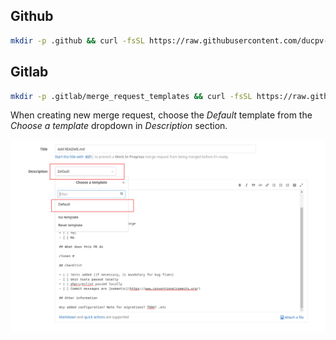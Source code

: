 ## Github

```sh
mkdir -p .github && curl -fsSL https://raw.githubusercontent.com/ducpv-0536/git-message-template/main/.github/pull_request_template.md > .github/pull_request_template.md
```

## Gitlab

```sh
mkdir -p .gitlab/merge_request_templates && curl -fsSL https://raw.githubusercontent.com/ducpv-0536/git-message-template/main/.gitlab/merge_request_template/Default.md > .gitlab/merge_request_templates/Default.md
```

When creating new merge request, choose the *Default* template from the *Choose a template* dropdown in *Description* section.

![mr](./mr.png)
